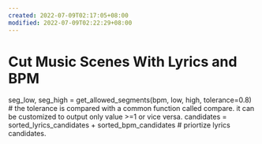 ```yaml
---
created: 2022-07-09T02:17:05+08:00
modified: 2022-07-09T02:22:29+08:00
---
```


# Cut Music Scenes With Lyrics and BPM

seg_low, seg_high = get_allowed_segments(bpm, low, high, tolerance=0.8) # the tolerance is compared with a common function called compare. it can be customized to output only value >=1 or vice versa.
candidates = sorted_lyrics_candidates + sorted_bpm_candidates # priortize lyrics candidates.
